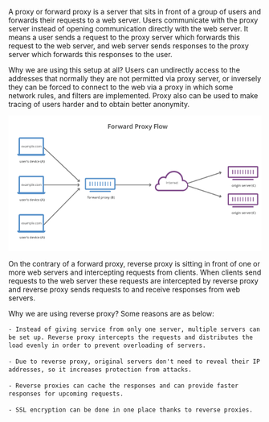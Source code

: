 A proxy or forward proxy is a server that sits in front of a group of users and
forwards their requests to a web server. Users communicate with the proxy server instead
of opening communication directly with the web server. It means a user sends a request to
the proxy server which forwards this request to the web server, and web server sends responses
to the proxy server which forwards this responses to the user.

Why we are using this setup at all? Users can undirectly access to the addresses that
normally they are not permitted via proxy server, or inversely they can be forced to connect
to the web via a proxy in which some network rules, and filters are implemented. Proxy also
can be used to make tracing of users harder and to obtain better anonymity. 

![Forward Proxy](forward-proxy.png)

On the contrary of a forward proxy, reverse proxy is sitting in front of one or more web
servers and intercepting requests from clients. When clients send requests to the web server
these requests are intercepted by reverse proxy and reverse proxy sends requests to and receive
responses from web servers. 

Why we are using reverse proxy? Some reasons are as below:
    
    - Instead of giving service from only one server, multiple servers can be set up. Reverse proxy intercepts the requests and distributes the load evenly in order to prevent overloading of servers.

    - Due to reverse proxy, original servers don't need to reveal their IP addresses, so it increases protection from attacks.

    - Reverse proxies can cache the responses and can provide faster responses for upcoming requests.

    - SSL encryption can be done in one place thanks to reverse proxies. 